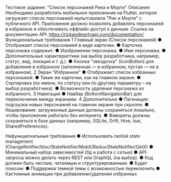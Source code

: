 Тестовое задание: "Список персонажей Рика и Морти"
Описание
Необходимо разработать мобильное приложение на Flutter, которое загружает список
персонажей мультсериала "Рик и Морти" с публичного API. Приложение должно
позволять добавлять персонажей в избранное и обеспечивать оффлайн-доступ к данным.
Ссылка на документацию API: https://rickandmortyapi.com/documentation/
Функциональные требования
1 Главный экран (Список персонажей)
●
Отображает список персонажей в виде карточек.
●
Карточка персонажа содержит:
●
Изображение персонажа.
●
Имя персонажа.
●
Дополнительные характеристики (на выбор разработчика, например, статус, вид,
локация и т. д.).
●
Кнопка "звездочка" (IconButton) для добавления в избранное (заполненная — в
избранном, пустая — не в избранном).
2 Экран "Избранное"
●
Отображает список избранных персонажей.
●
Такие же карточки, как на главном экране.
●
Сортировка (по имени, по статусу или по другому параметру – на выбор
разработчика).
●
Возможность удаления персонажа из избранного.
3 Навигация
●
Навбар (BottomNavigationBar) для переключения между экранами.
4 Дополнительно
●
Пагинация: подгрузка новых персонажей на главном экране при скролле.
●
Кеширование: загруженные данные должны сохраняться локально, чтобы
приложение работало без интернета.
●
Фавориты должны сохраняться в базе данных (например, SQLite, Drift, Hive,
Isar, SharedPreferences).

Нефункциональные требования
●
Использовать любой state management
(ChangeNotifier/bloc/StateNotifier/MobX/Redux/StateNotifier/GetX)
●
Минимальный набор зависимостей (бд и работа с сетью)
●
API-запросы можно делать через REST или GraphQL (на выбор).
●
Код должен быть чистым, читаемым и структурированным.
●
Будет плюсом:
●
Поддержка темной темы с возможностью переключить
●
Кастомные анимации при добавлении/удалении избранных